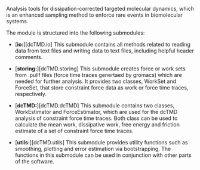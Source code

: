 Analysis tools for dissipation-corrected targeted molecular dynamics, which is an enhanced sampling method to enforce rare events in biomolecular systems.

The module is structured into the following submodules:

- [**io:**][dcTMD.io] This submodule contains all methods related to reading data from text files and writing data to text files, including helpful header comments.

- [**storing:**][dcTMD.storing] This submodule creates force or work sets from .pullf files (force time traces genertaed by gromacs) which are needed for further analysis. It provides two classes, WorkSet and ForceSet, that store constraint force data as work or force time traces, respectively.

- [**dcTMD:**][dcTMD.dcTMD] This submodule contains two classes, WorkEstimator and ForceEstimator, which are used for the dcTMD analysis of constraint force time traces. Both class can be used to calculate the mean work, dissipative work, free energy and friction estimate of a set of constraint force time traces.

- [**utils:**][dcTMD.utils] This submodule provides utility functions such as smoothing, plotting and error estimation via bootstrapping. The functions in this submodule can be used in conjunction with other parts of the software.
